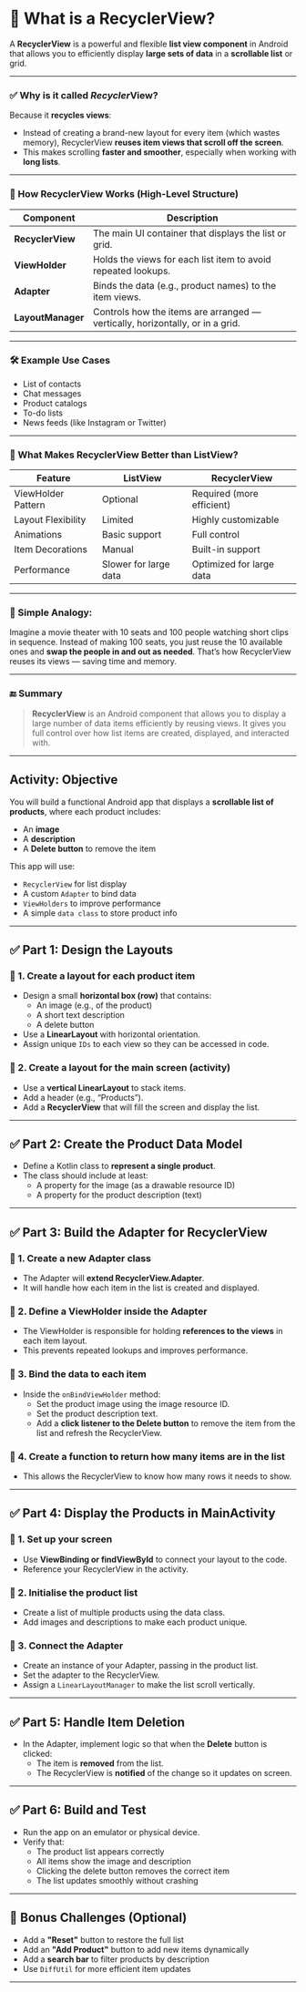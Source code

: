 # 🔄 What is a RecyclerView?

A **RecyclerView** is a powerful and flexible **list view component** in Android that allows you to efficiently display **large sets of data** in a **scrollable list** or grid.

---

### ✅ Why is it called *Recycler*View?

Because it **recycles views**:
- Instead of creating a brand-new layout for every item (which wastes memory), RecyclerView **reuses item views that scroll off the screen**.
- This makes scrolling **faster and smoother**, especially when working with **long lists**.

---

### 🧱 How RecyclerView Works (High-Level Structure)

| Component            | Description |
|----------------------|-------------|
| **RecyclerView**     | The main UI container that displays the list or grid. |
| **ViewHolder**       | Holds the views for each list item to avoid repeated lookups. |
| **Adapter**          | Binds the data (e.g., product names) to the item views. |
| **LayoutManager**    | Controls how the items are arranged — vertically, horizontally, or in a grid. |

---

### 🛠 Example Use Cases
- List of contacts
- Chat messages
- Product catalogs
- To-do lists
- News feeds (like Instagram or Twitter)

---

### 🔧 What Makes RecyclerView Better than ListView?
| Feature               | ListView              | RecyclerView           |
|-----------------------|------------------------|-------------------------|
| ViewHolder Pattern    | Optional               | Required (more efficient) |
| Layout Flexibility    | Limited                | Highly customizable     |
| Animations            | Basic support          | Full control            |
| Item Decorations      | Manual                 | Built-in support        |
| Performance           | Slower for large data  | Optimized for large data |

---

### 🧠 Simple Analogy:
Imagine a movie theater with 10 seats and 100 people watching short clips in sequence. Instead of making 100 seats, you just reuse the 10 available ones and **swap the people in and out as needed**. That’s how RecyclerView reuses its views — saving time and memory.

---

### 🔚 Summary
> **RecyclerView** is an Android component that allows you to display a large number of data items efficiently by reusing views. It gives you full control over how list items are created, displayed, and interacted with.

---

## **Activity: Objective**

You will build a functional Android app that displays a **scrollable list of products**, where each product includes:
- An **image**
- A **description**
- A **Delete button** to remove the item

This app will use:
- `RecyclerView` for list display
- A custom `Adapter` to bind data
- `ViewHolders` to improve performance
- A simple `data class` to store product info

---

## ✅ **Part 1: Design the Layouts**

### 🔹 1. Create a layout for each product item
- Design a small **horizontal box (row)** that contains:
  - An image (e.g., of the product)
  - A short text description
  - A delete button
- Use a **LinearLayout** with horizontal orientation.
- Assign unique `IDs` to each view so they can be accessed in code.

### 🔹 2. Create a layout for the main screen (activity)
- Use a **vertical LinearLayout** to stack items.
- Add a header (e.g., “Products”).
- Add a **RecyclerView** that will fill the screen and display the list.

---

## ✅ **Part 2: Create the Product Data Model**

- Define a Kotlin class to **represent a single product**.
- The class should include at least:
  - A property for the image (as a drawable resource ID)
  - A property for the product description (text)

---

## ✅ **Part 3: Build the Adapter for RecyclerView**

### 🔹 1. Create a new Adapter class
- The Adapter will **extend RecyclerView.Adapter**.
- It will handle how each item in the list is created and displayed.

### 🔹 2. Define a ViewHolder inside the Adapter
- The ViewHolder is responsible for holding **references to the views** in each item layout.
- This prevents repeated lookups and improves performance.

### 🔹 3. Bind the data to each item
- Inside the `onBindViewHolder` method:
  - Set the product image using the image resource ID.
  - Set the product description text.
  - Add a **click listener to the Delete button** to remove the item from the list and refresh the RecyclerView.

### 🔹 4. Create a function to return how many items are in the list
- This allows the RecyclerView to know how many rows it needs to show.

---

## ✅ **Part 4: Display the Products in MainActivity**

### 🔹 1. Set up your screen
- Use **ViewBinding or findViewById** to connect your layout to the code.
- Reference your RecyclerView in the activity.

### 🔹 2. Initialise the product list
- Create a list of multiple products using the data class.
- Add images and descriptions to make each product unique.

### 🔹 3. Connect the Adapter
- Create an instance of your Adapter, passing in the product list.
- Set the adapter to the RecyclerView.
- Assign a `LinearLayoutManager` to make the list scroll vertically.

---

## ✅ **Part 5: Handle Item Deletion**
- In the Adapter, implement logic so that when the **Delete** button is clicked:
  - The item is **removed** from the list.
  - The RecyclerView is **notified** of the change so it updates on screen.

---

## ✅ **Part 6: Build and Test**
- Run the app on an emulator or physical device.
- Verify that:
  - The product list appears correctly
  - All items show the image and description
  - Clicking the delete button removes the correct item
  - The list updates smoothly without crashing

---

## 🚀 Bonus Challenges (Optional)
- Add a **"Reset"** button to restore the full list
- Add an **"Add Product"** button to add new items dynamically
- Add a **search bar** to filter products by description
- Use `DiffUtil` for more efficient item updates

---
